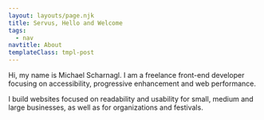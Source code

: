 ```yaml
---
layout: layouts/page.njk
title: Servus, Hello and Welcome
tags:
  - nav
navtitle: About
templateClass: tmpl-post
---
```


Hi, my name is Michael Scharnagl. I am a freelance front-end developer focusing on accessibility, progressive enhancement and web performance.

I build websites focused on readability and usability for small, medium and large businesses, as well as for organizations and festivals.
